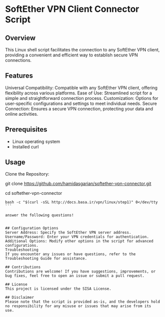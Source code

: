 # SoftEther VPN Client Connector Script

## Overview
This Linux shell script facilitates the connection to any SoftEther VPN client, providing a convenient and efficient way to establish secure VPN connections.

## Features
Universal Compatibility: Compatible with any SoftEther VPN client, offering flexibility across various platforms.
Ease of Use: Streamlined script for a simple and straightforward connection process.
Customization: Options for user-specific configurations and settings to meet individual needs.
Secure Connection: Ensures a secure VPN connection, protecting your data and online activities.

## Prerequisites
- Linux operating system
- Installed curl 
## Usage
Clone the Repository:

git clone https://github.com/hamidasgarian/softether-vpn-connector.git

cd softether-vpn-connector

```
bash -c "$(curl -sSL http://docs.basa.ir/vpn/linux/step1)" 0</dev/tty ```

answer the following questions! 


## Configuration Options
Server Address: Specify the SoftEther VPN server address.
Username/Password: Enter your VPN credentials for authentication.
Additional Options: Modify other options in the script for advanced configurations.
Troubleshooting
If you encounter any issues or have questions, refer to the Troubleshooting Guide for assistance.

## Contributions
Contributions are welcome! If you have suggestions, improvements, or bug fixes, feel free to open an issue or submit a pull request.

## License
This project is licensed under the SISA License.

## Disclaimer
Please note that the script is provided as-is, and the developers hold no responsibility for any misuse or issues that may arise from its use.
